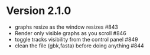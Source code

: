 # Version 2.1.0

* graphs resize as the window resizes #843
* Render only visible graphs as you scroll #846
* toggle tracks visibility from the control panel #849
* clean the file (gbk,fasta) before doing anything #844
